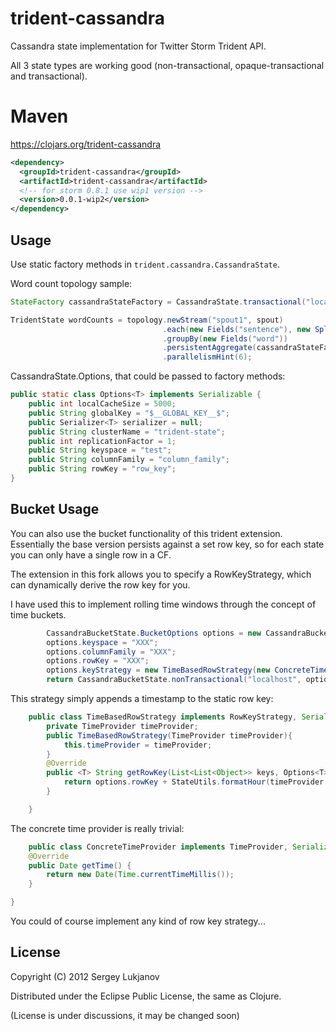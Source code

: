 # trident-cassandra

Cassandra state implementation for Twitter Storm Trident API.

All 3 state types are working good (non-transactional, opaque-transactional and transactional).

# Maven

https://clojars.org/trident-cassandra

```xml
<dependency>
  <groupId>trident-cassandra</groupId>
  <artifactId>trident-cassandra</artifactId>
  <!-- for storm 0.8.1 use wip1 version -->
  <version>0.0.1-wip2</version>
</dependency>
```

## Usage

Use static factory methods in `trident.cassandra.CassandraState`.

Word count topology sample:

```java
StateFactory cassandraStateFactory = CassandraState.transactional("localhost");

TridentState wordCounts = topology.newStream("spout1", spout)
                                  .each(new Fields("sentence"), new Split(), new Fields("word"))
                                  .groupBy(new Fields("word"))
                                  .persistentAggregate(cassandraStateFactory, new Count(), new Fields("count"))
                                  .parallelismHint(6);
```

CassandraState.Options, that could be passed to factory methods:

```java
public static class Options<T> implements Serializable {
    public int localCacheSize = 5000;
    public String globalKey = "$__GLOBAL_KEY__$";
    public Serializer<T> serializer = null;
    public String clusterName = "trident-state";
    public int replicationFactor = 1;
    public String keyspace = "test";
    public String columnFamily = "column_family";
    public String rowKey = "row_key";
}
```

## Bucket Usage

You can also use the bucket functionality of this trident extension. 
Essentially the base version persists against a set row key, so for each state you can only have a single row in a CF.

The extension in this fork allows you to specify a RowKeyStrategy, which can dynamically derive the row key for you. 

I have used this to implement rolling time windows through the concept of time buckets.

```java
		CassandraBucketState.BucketOptions options = new CassandraBucketState.BucketOptions();
		options.keyspace = "XXX";
		options.columnFamily = "XXX";
		options.rowKey = "XXX";
		options.keyStrategy = new TimeBasedRowStrategy(new ConcreteTimeProvider());
		return CassandraBucketState.nonTransactional("localhost", options);
```

This strategy simply appends a timestamp to the static row key:

```java
	public class TimeBasedRowStrategy implements RowKeyStrategy, Serializable {
		private TimeProvider timeProvider;
		public TimeBasedRowStrategy(TimeProvider timeProvider){
			this.timeProvider = timeProvider;
		}
		@Override
		public <T> String getRowKey(List<List<Object>> keys, Options<T> options) {
			return options.rowKey + StateUtils.formatHour(timeProvider.getTime());
		}

	}
```

The concrete time provider is really trivial:

```java
	public class ConcreteTimeProvider implements TimeProvider, Serializable {
	@Override
	public Date getTime() {
		return new Date(Time.currentTimeMillis());
	}

}
```

You could of course implement any kind of row key strategy... 

## License

Copyright (C) 2012 Sergey Lukjanov

Distributed under the Eclipse Public License, the same as Clojure.

(License is under discussions, it may be changed soon)
